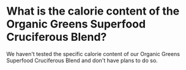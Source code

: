 # What is the calorie content of the Organic Greens Superfood Cruciferous Blend?

We haven't tested the specific calorie content of our Organic Greens Superfood Cruciferous Blend and don't have plans to do so.